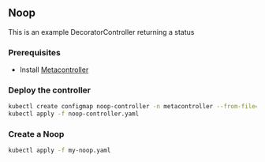## Noop

This is an example DecoratorController returning a status

### Prerequisites

* Install [Metacontroller](https://github.com/metacontroller/metacontroller)

### Deploy the controller

```sh
kubectl create configmap noop-controller -n metacontroller --from-file=sync.js
kubectl apply -f noop-controller.yaml
```

### Create a Noop

```sh
kubectl apply -f my-noop.yaml
```
